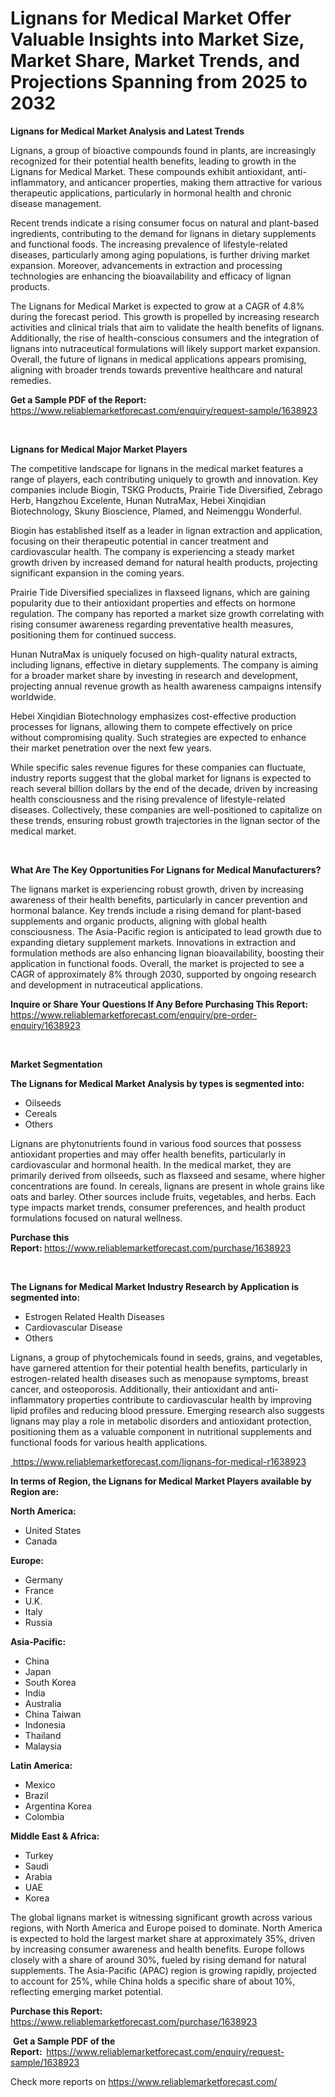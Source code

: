 <p><h1>Lignans for Medical Market Offer Valuable Insights into Market Size, Market Share, Market Trends, and Projections Spanning from 2025 to 2032</h1></p><p><strong>Lignans for Medical Market Analysis and Latest Trends</strong></p>
<p><p>Lignans, a group of bioactive compounds found in plants, are increasingly recognized for their potential health benefits, leading to growth in the Lignans for Medical Market. These compounds exhibit antioxidant, anti-inflammatory, and anticancer properties, making them attractive for various therapeutic applications, particularly in hormonal health and chronic disease management. </p><p>Recent trends indicate a rising consumer focus on natural and plant-based ingredients, contributing to the demand for lignans in dietary supplements and functional foods. The increasing prevalence of lifestyle-related diseases, particularly among aging populations, is further driving market expansion. Moreover, advancements in extraction and processing technologies are enhancing the bioavailability and efficacy of lignan products.</p><p>The Lignans for Medical Market is expected to grow at a CAGR of 4.8% during the forecast period. This growth is propelled by increasing research activities and clinical trials that aim to validate the health benefits of lignans. Additionally, the rise of health-conscious consumers and the integration of lignans into nutraceutical formulations will likely support market expansion. Overall, the future of lignans in medical applications appears promising, aligning with broader trends towards preventive healthcare and natural remedies.</p></p>
<p><strong>Get a Sample PDF of the Report:&nbsp;</strong> <a href="https://www.reliablemarketforecast.com/enquiry/request-sample/1638923?utm_campaign=1950&utm_medium=2&utm_source=Github&utm_content=ia&utm_term=01022025&utm_id=lignans-for-medical">https://www.reliablemarketforecast.com/enquiry/request-sample/1638923</a></p>
<p>&nbsp;</p>
<p><strong>Lignans for Medical Major Market Players</strong></p>
<p><p>The competitive landscape for lignans in the medical market features a range of players, each contributing uniquely to growth and innovation. Key companies include Biogin, TSKG Products, Prairie Tide Diversified, Zebrago Herb, Hangzhou Excelente, Hunan NutraMax, Hebei Xinqidian Biotechnology, Skuny Bioscience, Plamed, and Neimenggu Wonderful.</p><p>Biogin has established itself as a leader in lignan extraction and application, focusing on their therapeutic potential in cancer treatment and cardiovascular health. The company is experiencing a steady market growth driven by increased demand for natural health products, projecting significant expansion in the coming years.</p><p>Prairie Tide Diversified specializes in flaxseed lignans, which are gaining popularity due to their antioxidant properties and effects on hormone regulation. The company has reported a market size growth correlating with rising consumer awareness regarding preventative health measures, positioning them for continued success.</p><p>Hunan NutraMax is uniquely focused on high-quality natural extracts, including lignans, effective in dietary supplements. The company is aiming for a broader market share by investing in research and development, projecting annual revenue growth as health awareness campaigns intensify worldwide.</p><p>Hebei Xinqidian Biotechnology emphasizes cost-effective production processes for lignans, allowing them to compete effectively on price without compromising quality. Such strategies are expected to enhance their market penetration over the next few years.</p><p>While specific sales revenue figures for these companies can fluctuate, industry reports suggest that the global market for lignans is expected to reach several billion dollars by the end of the decade, driven by increasing health consciousness and the rising prevalence of lifestyle-related diseases. Collectively, these companies are well-positioned to capitalize on these trends, ensuring robust growth trajectories in the lignan sector of the medical market.</p></p>
<p>&nbsp;</p>
<p><strong>What Are The Key Opportunities For Lignans for Medical Manufacturers?</strong></p>
<p><p>The lignans market is experiencing robust growth, driven by increasing awareness of their health benefits, particularly in cancer prevention and hormonal balance. Key trends include a rising demand for plant-based supplements and organic products, aligning with global health consciousness. The Asia-Pacific region is anticipated to lead growth due to expanding dietary supplement markets. Innovations in extraction and formulation methods are also enhancing lignan bioavailability, boosting their application in functional foods. Overall, the market is projected to see a CAGR of approximately 8% through 2030, supported by ongoing research and development in nutraceutical applications.</p></p>
<p><strong>Inquire or Share Your Questions If Any Before Purchasing This Report:</strong> <a href="https://www.reliablemarketforecast.com/enquiry/pre-order-enquiry/1638923?utm_campaign=1950&utm_medium=2&utm_source=Github&utm_content=ia&utm_term=01022025&utm_id=lignans-for-medical">https://www.reliablemarketforecast.com/enquiry/pre-order-enquiry/1638923</a></p>
<p>&nbsp;</p>
<p><strong>Market Segmentation</strong></p>
<p><strong>The Lignans for Medical Market Analysis by types is segmented into:</strong></p>
<p><ul><li>Oilseeds</li><li>Cereals</li><li>Others</li></ul></p>
<p><p>Lignans are phytonutrients found in various food sources that possess antioxidant properties and may offer health benefits, particularly in cardiovascular and hormonal health. In the medical market, they are primarily derived from oilseeds, such as flaxseed and sesame, where higher concentrations are found. In cereals, lignans are present in whole grains like oats and barley. Other sources include fruits, vegetables, and herbs. Each type impacts market trends, consumer preferences, and health product formulations focused on natural wellness.</p></p>
<p><strong>Purchase this Report:&nbsp;</strong><a href="https://www.reliablemarketforecast.com/purchase/1638923?utm_campaign=1950&utm_medium=2&utm_source=Github&utm_content=ia&utm_term=01022025&utm_id=lignans-for-medical">https://www.reliablemarketforecast.com/purchase/1638923</a></p>
<p>&nbsp;</p>
<p><strong>The Lignans for Medical Market Industry Research by Application is segmented into:</strong></p>
<p><ul><li>Estrogen Related Health Diseases</li><li>Cardiovascular Disease</li><li>Others</li></ul></p>
<p><p>Lignans, a group of phytochemicals found in seeds, grains, and vegetables, have garnered attention for their potential health benefits, particularly in estrogen-related health diseases such as menopause symptoms, breast cancer, and osteoporosis. Additionally, their antioxidant and anti-inflammatory properties contribute to cardiovascular health by improving lipid profiles and reducing blood pressure. Emerging research also suggests lignans may play a role in metabolic disorders and antioxidant protection, positioning them as a valuable component in nutritional supplements and functional foods for various health applications.</p></p>
<p><a href="https://www.reliablemarketforecast.com/lignans-for-medical-r1638923?utm_campaign=1950&utm_medium=2&utm_source=Github&utm_content=ia&utm_term=01022025&utm_id=lignans-for-medical">&nbsp;https://www.reliablemarketforecast.com/lignans-for-medical-r1638923</a></p>
<p><strong>In terms of Region, the Lignans for Medical Market Players available by Region are:</strong></p>
<p>
    <p> <strong> North America: </strong>
        <ul>
            <li>United States</li>
            <li>Canada</li>
        </ul>
        </p> 
    <p> <strong> Europe: </strong>
        <ul>
            <li>Germany</li>
            <li>France</li>
            <li>U.K.</li>
            <li>Italy</li>
            <li>Russia</li>
        </ul>
        </p> 
    <p> <strong> Asia-Pacific: </strong>
        <ul>
            <li>China</li>
            <li>Japan</li>
            <li>South Korea</li>
            <li>India</li>
            <li>Australia</li>
            <li>China Taiwan</li>
            <li>Indonesia</li>
            <li>Thailand</li>
            <li>Malaysia</li>
        </ul>
        </p> 
    <p> <strong> Latin America: </strong>
        <ul>
            <li>Mexico</li>
            <li>Brazil</li>
            <li>Argentina Korea</li>
            <li>Colombia</li>
        </ul>
        </p> 
    <p> <strong> Middle East & Africa: </strong>
        <ul>
            <li>Turkey</li>
            <li>Saudi</li>
            <li>Arabia</li>
            <li>UAE</li>
            <li>Korea</li>
        </ul>
    </p>
    </p>
<p><p>The global lignans market is witnessing significant growth across various regions, with North America and Europe poised to dominate. North America is expected to hold the largest market share at approximately 35%, driven by increasing consumer awareness and health benefits. Europe follows closely with a share of around 30%, fueled by rising demand for natural supplements. The Asia-Pacific (APAC) region is growing rapidly, projected to account for 25%, while China holds a specific share of about 10%, reflecting emerging market potential.</p></p>
<p><strong>Purchase this Report: </strong><a href="https://www.reliablemarketforecast.com/purchase/1638923?utm_campaign=1950&utm_medium=2&utm_source=Github&utm_content=ia&utm_term=01022025&utm_id=lignans-for-medical">https://www.reliablemarketforecast.com/purchase/1638923</a></p>
<p>&nbsp;<strong>Get a Sample PDF of the Report:&nbsp;&nbsp;</strong><a href="https://www.reliablemarketforecast.com/enquiry/request-sample/1638923?utm_campaign=1950&utm_medium=2&utm_source=Github&utm_content=ia&utm_term=01022025&utm_id=lignans-for-medical">https://www.reliablemarketforecast.com/enquiry/request-sample/1638923</a></p>
<p><strong></strong></p>
<p>Check more reports on <a href="https://www.reliablemarketforecast.com/?utm_campaign=1950&utm_medium=2&utm_source=Github&utm_content=ia&utm_term=01022025&utm_id=lignans-for-medical">https://www.reliablemarketforecast.com/</a></p>